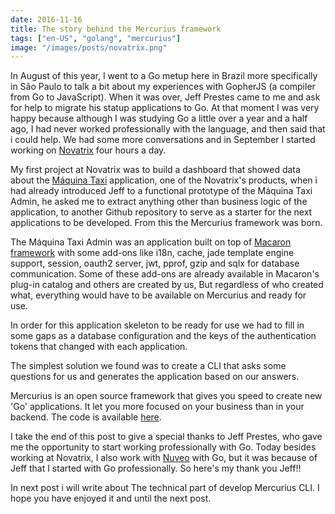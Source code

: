 ```yaml
---
date: 2016-11-16
title: The story behind the Mercurius framework
tags: ["en-US", "golang", "mercurius"]
image: "/images/posts/novatrix.png"
---
```


In August of this year, I went to a Go metup here in Brazil more specifically in São Paulo to talk a bit about my experiences with GopherJS (a compiler from Go to JavaScript). 
When it was over, Jeff Prestes came to me and ask for help to migrate his statup applications to Go.
At that moment I was very happy because although I was studying Go a little over a year and a half ago, I had never worked professionally with the language, and then said that i could help.
We had some more conversations and in September I started working on [Novatrix](https://www.novatrix.com.br) four hours a day.

My first project at Novatrix was to build a dashboard that showed data about the [Máquina Taxi](http://www.maquinataxi.com) application, one of the Novatrix's products, when i had already introduced Jeff to a functional prototype of the Máquina Taxi Admin, he asked me to extract anything other than business logic of the application, to another Github repository to serve as a starter for the next applications to be developed. From this the Mercurius framework was born.

The Máquina Taxi Admin was an application built on top of [Macaron framework](https://go-macaron.com) with some add-ons like i18n, cache, jade template engine support, session, oauth2 server, jwt, pprof, gzip and sqlx for database communication.
Some of these add-ons are already available in Macaron's plug-in catalog and others are created by us, But regardless of who created what, everything would have to be available on Mercurius and ready for use.

In order for this application skeleton to be ready for use we had to fill in some gaps as a database configuration and the keys of the authentication tokens that changed with each application.

The simplest solution we found was to create a CLI that asks some questions for us and generates the application based on our answers.

Mercurius is an open source framework that gives you speed to create new 'Go' applications. It let you more focused on your business than in your backend. The code is available [here](https://github.com/novatrixtech/mercurius).

I take the end of this post to give a special thanks to Jeff Prestes, who gave me the opportunity to start working professionally with Go. Today besides working at Novatrix, I also work with [Nuveo](https://www.nuveo.ai/) with Go, but it was because of Jeff that I started with Go professionally. So here's my thank you Jeff!!

In next post i will write about The technical part of develop Mercurius CLI. I hope you have enjoyed it and until the next post.